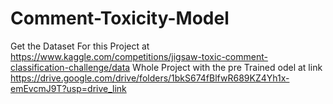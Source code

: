 # Comment-Toxicity-Model
Get the Dataset For this Project at https://www.kaggle.com/competitions/jigsaw-toxic-comment-classification-challenge/data
Whole Project with the pre Trained odel at link https://drive.google.com/drive/folders/1bkS674fBlfwR689KZ4Yh1x-emEvcmJ9T?usp=drive_link
